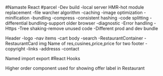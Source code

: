 #Namaste React
#parcel
-Dev build
-local server
HMR-hot module replacement
-file warcher algorithm
-caching
-image optimization
-minification
-bundling
-compress
-consistent hashing
-code splitting
-differential bundling-support older browser
-diagnostic
-Error handling
-Https
-Tree shaking-remove unused code
-Different prod and dev bundle


Header
     -logo
     -nav items
     -cart
body 
     -search
     -RestaurantContainer
             -RestaurantCard
                 img
                 Name of res,cusines,price,price for two
footer
     -copyright
     -links
     -addresss
     -contact


Named import export
#React Hooks

Higher order component used for showing offer label in Restaurant